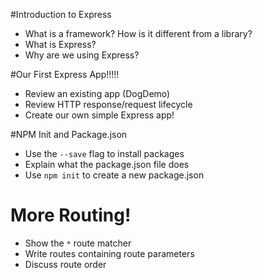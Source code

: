 #Introduction to Express

* What is a framework? How is it different from a library?
* What is Express?  
* Why are we using Express?

#Our First Express App!!!!!

* Review an existing app (DogDemo)
* Review HTTP response/request lifecycle
* Create our own simple Express app!

#NPM Init and Package.json

* Use the `--save` flag to install packages
* Explain what the package.json file does
* Use `npm init` to create a new package.json


# More Routing!

* Show the `*` route matcher
* Write routes containing route parameters
* Discuss route order